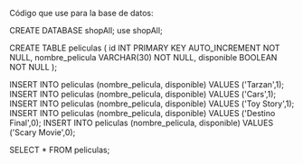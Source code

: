 Código que use para la base de datos:

CREATE DATABASE shopAll;
use shopAll;

CREATE TABLE peliculas (
	id INT PRIMARY KEY AUTO_INCREMENT NOT NULL,
    nombre_pelicula VARCHAR(30) NOT NULL,
    disponible BOOLEAN NOT NULL
);

INSERT INTO peliculas (nombre_pelicula, disponible) VALUES ('Tarzan',1);
INSERT INTO peliculas (nombre_pelicula, disponible) VALUES ('Cars',1);
INSERT INTO peliculas (nombre_pelicula, disponible) VALUES ('Toy Story',1);
INSERT INTO peliculas (nombre_pelicula, disponible) VALUES ('Destino Final',0);
INSERT INTO peliculas (nombre_pelicula, disponible) VALUES ('Scary Movie',0);

SELECT * FROM peliculas; 
